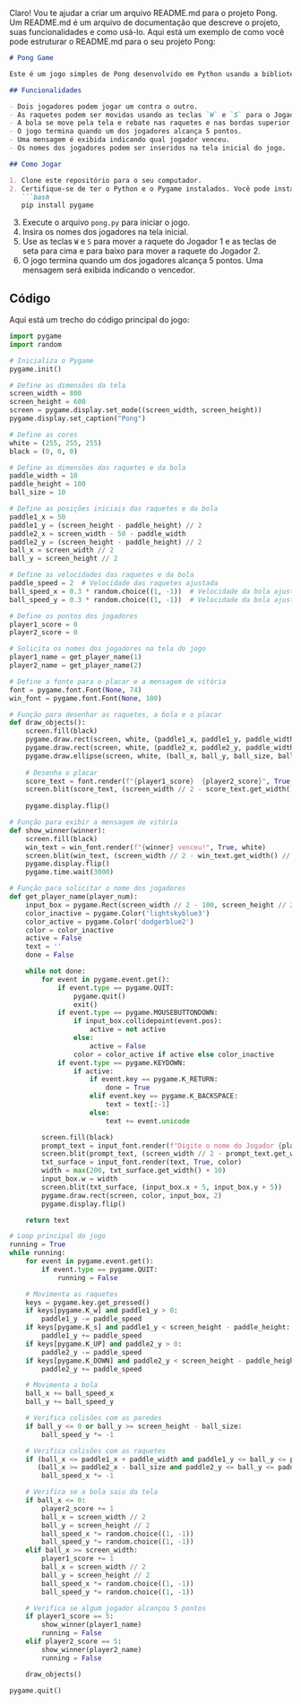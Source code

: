 Claro! Vou te ajudar a criar um arquivo README.md para o projeto Pong. Um README.md é um arquivo de documentação que descreve o projeto, suas funcionalidades e como usá-lo. Aqui está um exemplo de como você pode estruturar o README.md para o seu projeto Pong:

```markdown
# Pong Game

Este é um jogo simples de Pong desenvolvido em Python usando a biblioteca Pygame.

## Funcionalidades

- Dois jogadores podem jogar um contra o outro.
- As raquetes podem ser movidas usando as teclas `W` e `S` para o Jogador 1 e as teclas de seta para cima e para baixo para o Jogador 2.
- A bola se move pela tela e rebate nas raquetes e nas bordas superior e inferior da tela.
- O jogo termina quando um dos jogadores alcança 5 pontos.
- Uma mensagem é exibida indicando qual jogador venceu.
- Os nomes dos jogadores podem ser inseridos na tela inicial do jogo.

## Como Jogar

1. Clone este repositório para o seu computador.
2. Certifique-se de ter o Python e o Pygame instalados. Você pode instalar o Pygame usando o comando:
   ```bash
   pip install pygame
   ```
3. Execute o arquivo `pong.py` para iniciar o jogo.
4. Insira os nomes dos jogadores na tela inicial.
5. Use as teclas `W` e `S` para mover a raquete do Jogador 1 e as teclas de seta para cima e para baixo para mover a raquete do Jogador 2.
6. O jogo termina quando um dos jogadores alcança 5 pontos. Uma mensagem será exibida indicando o vencedor.

## Código

Aqui está um trecho do código principal do jogo:

```python
import pygame
import random

# Inicializa o Pygame
pygame.init()

# Define as dimensões da tela
screen_width = 800
screen_height = 600
screen = pygame.display.set_mode((screen_width, screen_height))
pygame.display.set_caption("Pong")

# Define as cores
white = (255, 255, 255)
black = (0, 0, 0)

# Define as dimensões das raquetes e da bola
paddle_width = 10
paddle_height = 100
ball_size = 10

# Define as posições iniciais das raquetes e da bola
paddle1_x = 50
paddle1_y = (screen_height - paddle_height) // 2
paddle2_x = screen_width - 50 - paddle_width
paddle2_y = (screen_height - paddle_height) // 2
ball_x = screen_width // 2
ball_y = screen_height // 2

# Define as velocidades das raquetes e da bola
paddle_speed = 2  # Velocidade das raquetes ajustada
ball_speed_x = 0.3 * random.choice((1, -1))  # Velocidade da bola ajustada
ball_speed_y = 0.3 * random.choice((1, -1))  # Velocidade da bola ajustada

# Define os pontos dos jogadores
player1_score = 0
player2_score = 0

# Solicita os nomes dos jogadores na tela do jogo
player1_name = get_player_name(1)
player2_name = get_player_name(2)

# Define a fonte para o placar e a mensagem de vitória
font = pygame.font.Font(None, 74)
win_font = pygame.font.Font(None, 100)

# Função para desenhar as raquetes, a bola e o placar
def draw_objects():
    screen.fill(black)
    pygame.draw.rect(screen, white, (paddle1_x, paddle1_y, paddle_width, paddle_height))
    pygame.draw.rect(screen, white, (paddle2_x, paddle2_y, paddle_width, paddle_height))
    pygame.draw.ellipse(screen, white, (ball_x, ball_y, ball_size, ball_size))
    
    # Desenha o placar
    score_text = font.render(f"{player1_score}  {player2_score}", True, white)
    screen.blit(score_text, (screen_width // 2 - score_text.get_width() // 2, 10))
    
    pygame.display.flip()

# Função para exibir a mensagem de vitória
def show_winner(winner):
    screen.fill(black)
    win_text = win_font.render(f"{winner} venceu!", True, white)
    screen.blit(win_text, (screen_width // 2 - win_text.get_width() // 2, screen_height // 2 - win_text.get_height() // 2))
    pygame.display.flip()
    pygame.time.wait(3000)

# Função para solicitar o nome dos jogadores
def get_player_name(player_num):
    input_box = pygame.Rect(screen_width // 2 - 100, screen_height // 2 - 25, 200, 50)
    color_inactive = pygame.Color('lightskyblue3')
    color_active = pygame.Color('dodgerblue2')
    color = color_inactive
    active = False
    text = ''
    done = False

    while not done:
        for event in pygame.event.get():
            if event.type == pygame.QUIT:
                pygame.quit()
                exit()
            if event.type == pygame.MOUSEBUTTONDOWN:
                if input_box.collidepoint(event.pos):
                    active = not active
                else:
                    active = False
                color = color_active if active else color_inactive
            if event.type == pygame.KEYDOWN:
                if active:
                    if event.key == pygame.K_RETURN:
                        done = True
                    elif event.key == pygame.K_BACKSPACE:
                        text = text[:-1]
                    else:
                        text += event.unicode

        screen.fill(black)
        prompt_text = input_font.render(f"Digite o nome do Jogador {player_num}:", True, white)
        screen.blit(prompt_text, (screen_width // 2 - prompt_text.get_width() // 2, screen_height // 2 - 100))
        txt_surface = input_font.render(text, True, color)
        width = max(200, txt_surface.get_width() + 10)
        input_box.w = width
        screen.blit(txt_surface, (input_box.x + 5, input_box.y + 5))
        pygame.draw.rect(screen, color, input_box, 2)
        pygame.display.flip()

    return text

# Loop principal do jogo
running = True
while running:
    for event in pygame.event.get():
        if event.type == pygame.QUIT:
            running = False

    # Movimenta as raquetes
    keys = pygame.key.get_pressed()
    if keys[pygame.K_w] and paddle1_y > 0:
        paddle1_y -= paddle_speed
    if keys[pygame.K_s] and paddle1_y < screen_height - paddle_height:
        paddle1_y += paddle_speed
    if keys[pygame.K_UP] and paddle2_y > 0:
        paddle2_y -= paddle_speed
    if keys[pygame.K_DOWN] and paddle2_y < screen_height - paddle_height:
        paddle2_y += paddle_speed

    # Movimenta a bola
    ball_x += ball_speed_x
    ball_y += ball_speed_y

    # Verifica colisões com as paredes
    if ball_y <= 0 or ball_y >= screen_height - ball_size:
        ball_speed_y *= -1

    # Verifica colisões com as raquetes
    if (ball_x <= paddle1_x + paddle_width and paddle1_y <= ball_y <= paddle1_y + paddle_height) or \
       (ball_x >= paddle2_x - ball_size and paddle2_y <= ball_y <= paddle2_y + paddle_height):
        ball_speed_x *= -1

    # Verifica se a bola saiu da tela
    if ball_x <= 0:
        player2_score += 1
        ball_x = screen_width // 2
        ball_y = screen_height // 2
        ball_speed_x *= random.choice((1, -1))
        ball_speed_y *= random.choice((1, -1))
    elif ball_x >= screen_width:
        player1_score += 1
        ball_x = screen_width // 2
        ball_y = screen_height // 2
        ball_speed_x *= random.choice((1, -1))
        ball_speed_y *= random.choice((1, -1))

    # Verifica se algum jogador alcançou 5 pontos
    if player1_score == 5:
        show_winner(player1_name)
        running = False
    elif player2_score == 5:
        show_winner(player2_name)
        running = False

    draw_objects()

pygame.quit()
```